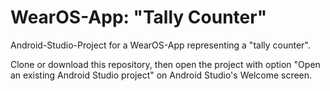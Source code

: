 # WearOS-App: "Tally Counter"

Android-Studio-Project for a WearOS-App representing a "tally counter".

Clone or download this repository, then open the project with option 
"Open an existing Android Studio project" on Android Studio's Welcome screen.
